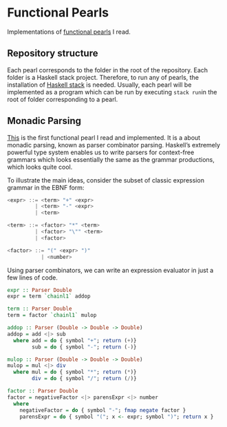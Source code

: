 # Functional Pearls
Implementations of [functional pearls](https://wiki.haskell.org/Research_papers/Functional_pearls) I read.

## Repository structure
Each pearl corresponds to the folder in the root of the repository. Each folder is a Haskell stack project. Therefore,
to run any of pearls, the installation of [Haskell stack](https://docs.haskellstack.org/en/stable/README/) is needed.
Usually, each pearl will be implemented as a program which can be run by executing ```stack run```in the root of folder
corresponding to a pearl.

## Monadic Parsing
[This](http://www.cs.nott.ac.uk/~pszgmh//pearl.pdf) is the first functional pearl I read and implemented. It is a about monadic parsing, known as parser combinator parsing.
Haskell’s extremely powerful type system enables us to write parsers for context-free grammars which looks essentially the same as the grammar productions, which looks quite cool.

To illustrate the main ideas, consider the subset of classic expression grammar in the EBNF form:
```haskell
<expr> ::= <term> "+" <expr>
         | <term> "-" <expr>
         | <term>

<term> ::= <factor> "*" <term>
         | <factor> "\"" <term>
         | <factor>

<factor> ::= "(" <expr> ")"
           | <number>
```

Using parser combinators, we can write an expression evaluator in just a few lines of code.

```haskell
expr :: Parser Double
expr = term `chainl1` addop

term :: Parser Double
term = factor `chainl1` mulop

addop :: Parser (Double -> Double -> Double)
addop = add <|> sub
  where add = do { symbol "+"; return (+)}
        sub = do { symbol "-"; return (-)}

mulop :: Parser (Double -> Double -> Double)
mulop = mul <|> div
  where mul = do { symbol "*"; return (*)}
        div = do { symbol "/"; return (/)}

factor :: Parser Double
factor = negativeFactor <|> parensExpr <|> number
  where
    negativeFactor = do { symbol "-"; fmap negate factor }
    parensExpr = do { symbol "("; x <- expr; symbol ")"; return x }
```

